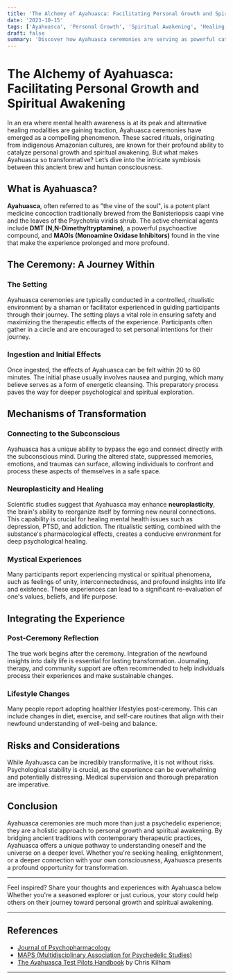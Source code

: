 ```yaml
---
title: 'The Alchemy of Ayahuasca: Facilitating Personal Growth and Spiritual Awakening'
date: '2023-10-15'
tags: ['Ayahuasca', 'Personal Growth', 'Spiritual Awakening', 'Healing']
draft: false
summary: 'Discover how Ayahuasca ceremonies are serving as powerful catalysts for personal growth and spiritual awakening, combining ancient wisdom with modern understanding.'
---
```


# The Alchemy of Ayahuasca: Facilitating Personal Growth and Spiritual Awakening

In an era where mental health awareness is at its peak and alternative healing modalities are gaining traction, Ayahuasca ceremonies have emerged as a compelling phenomenon. These sacred rituals, originating from indigenous Amazonian cultures, are known for their profound ability to catalyze personal growth and spiritual awakening. But what makes Ayahuasca so transformative? Let’s dive into the intricate symbiosis between this ancient brew and human consciousness.

## What is Ayahuasca?

**Ayahuasca**, often referred to as "the vine of the soul", is a potent plant medicine concoction traditionally brewed from the Banisteriopsis caapi vine and the leaves of the Psychotria viridis shrub. The active chemical agents include **DMT (N,N-Dimethyltryptamine)**, a powerful psychoactive compound, and **MAOIs (Monoamine Oxidase Inhibitors)** found in the vine that make the experience prolonged and more profound.

## The Ceremony: A Journey Within

### The Setting

Ayahuasca ceremonies are typically conducted in a controlled, ritualistic environment by a shaman or facilitator experienced in guiding participants through their journey. The setting plays a vital role in ensuring safety and maximizing the therapeutic effects of the experience. Participants often gather in a circle and are encouraged to set personal intentions for their journey.

### Ingestion and Initial Effects

Once ingested, the effects of Ayahuasca can be felt within 20 to 60 minutes. The initial phase usually involves nausea and purging, which many believe serves as a form of energetic cleansing. This preparatory process paves the way for deeper psychological and spiritual exploration.

## Mechanisms of Transformation

### Connecting to the Subconscious

Ayahuasca has a unique ability to bypass the ego and connect directly with the subconscious mind. During the altered state, suppressed memories, emotions, and traumas can surface, allowing individuals to confront and process these aspects of themselves in a safe space.

### Neuroplasticity and Healing

Scientific studies suggest that Ayahuasca may enhance **neuroplasticity**, the brain's ability to reorganize itself by forming new neural connections. This capability is crucial for healing mental health issues such as depression, PTSD, and addiction. The ritualistic setting, combined with the substance's pharmacological effects, creates a conducive environment for deep psychological healing.

### Mystical Experiences

Many participants report experiencing mystical or spiritual phenomena, such as feelings of unity, interconnectedness, and profound insights into life and existence. These experiences can lead to a significant re-evaluation of one's values, beliefs, and life purpose.

## Integrating the Experience

### Post-Ceremony Reflection

The true work begins after the ceremony. Integration of the newfound insights into daily life is essential for lasting transformation. Journaling, therapy, and community support are often recommended to help individuals process their experiences and make sustainable changes.

### Lifestyle Changes

Many people report adopting healthier lifestyles post-ceremony. This can include changes in diet, exercise, and self-care routines that align with their newfound understanding of well-being and balance.

## Risks and Considerations

While Ayahuasca can be incredibly transformative, it is not without risks. Psychological stability is crucial, as the experience can be overwhelming and potentially distressing. Medical supervision and thorough preparation are imperative.

## Conclusion

Ayahuasca ceremonies are much more than just a psychedelic experience; they are a holistic approach to personal growth and spiritual awakening. By bridging ancient traditions with contemporary therapeutic practices, Ayahuasca offers a unique pathway to understanding oneself and the universe on a deeper level. Whether you're seeking healing, enlightenment, or a deeper connection with your own consciousness, Ayahuasca presents a profound opportunity for transformation.

---

Feel inspired? Share your thoughts and experiences with Ayahuasca below Whether you're a seasoned explorer or just curious, your story could help others on their journey toward personal growth and spiritual awakening.

---

## References

- [Journal of Psychopharmacology](https://journals.sagepub.com/home/jop)
- [MAPS (Multidisciplinary Association for Psychedelic Studies)](https://maps.org/)
- [The Ayahuasca Test Pilots Handbook](https://www.maps.org/books/ayahuasca-test-pilots-handbook) by Chris Kilham

---